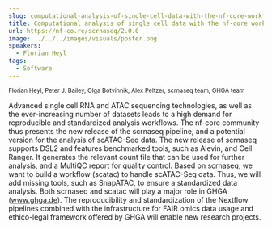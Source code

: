 ```yaml
---
slug: computational-analysis-of-single-cell-data-with-the-nf-core-workflows-scrnaseq-2-0-and-scatac
title: Computational analysis of single cell data with the nf-core workflows scrnaseq 2.0 and scatac
url: https://nf-co.re/scrnaseq/2.0.0
image: ../../../images/visuals/poster.png
speakers:
  - Florian Heyl
tags:
  - Software
---
```

<div className="mb-8">
  <small className="typo-small">
    Florian Heyl, Peter J. Bailey, Olga Botvinnik, Alex Peltzer, scrnaseq team, GHGA team
  </small>
</div>

Advanced single cell RNA and ATAC sequencing technologies, as well as the ever-increasing number of datasets leads to a high demand for reproducible and standardized analysis workflows. The nf-core community thus presents the new release of the scrnaseq pipeline, and a potential version for the analysis of scATAC-Seq data. The new release of scrnaseq supports DSL2 and features benchmarked tools, such as Alevin, and Cell Ranger. It generates the relevant count file that can be used for further analysis, and a MultiQC report for quality control. Based on scrnaseq, we want to build a workflow (scatac) to handle scATAC-Seq data. Thus, we will add missing tools, such as SnapATAC, to ensure a standardized data analysis. Both scrnaseq and scatac will play a major role in GHGA (www.ghga.de). The reproducibility and standardization of the Nextflow pipelines combined with the infrastructure for FAIR omics data usage and ethico-legal framework offered by GHGA will enable new research projects.
